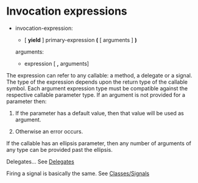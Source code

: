 <div id="invocation-expressions" class="section level1">

Invocation expressions
======================

-   invocation-expression:

    -   [ **yield** ] primary-expression **(** [ arguments ] **)**

    arguments:

    -   expression [ **,** arguments]

The expression can refer to any callable: a method, a delegate or a
signal. The type of the expression depends upon the return type of the
callable symbol. Each argument expression type must be compatible
against the respective callable parameter type. If an argument is not
provided for a parameter then:

1.  If the parameter has a default value, then that value will be used
    as argument.

2.  Otherwise an error occurs.

If the callable has an ellipsis parameter, then any number of arguments
of any type can be provided past the ellipsis.

Delegates... See
[Delegates](http://wiki.gnome.org/action/show/Projects/Vala/Manual/Export/Vala/Manual/Delegates#)

Firing a signal is basically the same. See
[Classes/Signals](http://wiki.gnome.org/action/show/Projects/Vala/Manual/Export/Vala/Manual/Classes#Signals)

</div>

